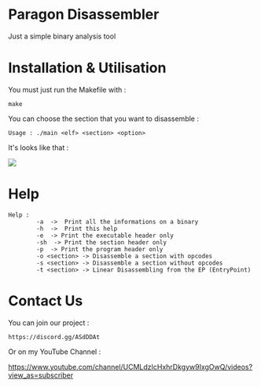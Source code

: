 # Paragon Disassembler

Just a simple binary analysis tool

# Installation & Utilisation

You must just run the Makefile with : 

```make```

You can choose the section that you want to disassemble : 

```Usage : ./main <elf> <section> <option>```

It's looks like that : 

![](pretça.gif)

# Help

```
Help : 
        -a  ->  Print all the informations on a binary
        -h  ->  Print this help
        -e  -> Print the executable header only
        -sh  -> Print the section header only
        -p  -> Print the program header only
        -o <section> -> Disassemble a section with opcodes
        -s <section> -> Disassemble a section without opcodes
        -t <section> -> Linear Disassembling from the EP (EntryPoint)
 ```

# Contact Us

You can join our project :

```
https://discord.gg/ASdDDAt
```

Or on my YouTube Channel : 

https://www.youtube.com/channel/UCMLdzIcHxhrDkgyw9IxgOwQ/videos?view_as=subscriber
